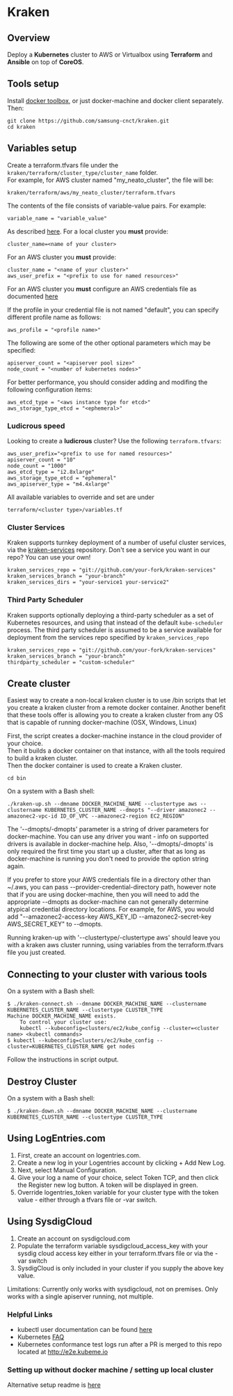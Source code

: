 # Kraken
## Overview
Deploy a __Kubernetes__ cluster to AWS or Virtualbox using __Terraform__  and __Ansible__ on top of __CoreOS__.

## Tools setup
Install [docker toolbox](https://www.docker.com/docker-toolbox), or just docker-machine and docker client separately.  
Then:

    git clone https://github.com/samsung-cnct/kraken.git
    cd kraken

## Variables setup

Create a terraform.tfvars file under the `kraken/terraform/cluster_type/cluster_name` folder.  
For example, for AWS cluster named "my_neato_cluster", the file will be:

    kraken/terraform/aws/my_neato_cluster/terraform.tfvars

The contents of the file consists of variable-value pairs. For example:

    variable_name = "variable_value"

As described [here](https://www.terraform.io/intro/getting-started/variables.html). For a local cluster you __must__ provide:

    cluster_name=<name of your cluster> 

For an AWS cluster you __must__ provide:

    cluster_name = "<name of your cluster>"
    aws_user_prefix = "<prefix to use for named resources>"

For an AWS cluster you __must__ configure an AWS credentials file as documented [here](http://docs.aws.amazon.com/cli/latest/userguide/cli-chap-getting-started.html#cli-config-files)

If the profile in your credential file is not named "default", you can specify 
 different profile name as follows:

    aws_profile = "<profile name>"

The following are some of the other optional parameters which may be specified:

    apiserver_count = "<apiserver pool size>"
    node_count = "<number of kubernetes nodes>"

For better performance, you should consider adding and modifing the following configuration items:

    aws_etcd_type = "<aws instance type for etcd>"
    aws_storage_type_etcd = "<ephemeral>"

### Ludicrous speed

Looking to create a **ludicrous** cluster? Use the following `terraform.tfvars`:

    aws_user_prefix="<prefix to use for named resources>"
    apiserver_count = "10"
    node_count = "1000"
    aws_etcd_type = "i2.8xlarge"
    aws_storage_type_etcd = "ephemeral"
    aws_apiserver_type = "m4.4xlarge"

All available variables to override and set are under

    terraform/<cluster type>/variables.tf

### Cluster Services

Kraken supports turnkey deployment of a number of useful cluster services, via the [kraken-services](https://github.com/samsung-cnct/kraken-services) repository.  Don't see a service you want in our repo?  You can use your own!

    kraken_services_repo = "git://github.com/your-fork/kraken-services"
    kraken_services_branch = "your-branch"
    kraken_services_dirs = "your-service1 your-service2"

### Third Party Scheduler

Kraken supports optionally deploying a third-party scheduler as a set of Kubernetes resources, and using that instead of the default `kube-scheduler` process.  The third party scheduler is assumed to be a service available for deployment from the services repo specified by `kraken_services_repo`

    kraken_services_repo = "git://github.com/your-fork/kraken-services"
    kraken_services_branch = "your-branch"
    thirdparty_scheduler = "custom-scheduler"
    
## Create cluster

Easiest way to create a non-local kraken cluster is to use /bin scripts that let you create a kraken cluster from a remote docker container.
Another benefit that these tools offer is allowing you to create a kraken cluster from any OS that is capable of running docker-machine (OSX, Windows, Linux)  

First, the script creates a docker-machine instance in the cloud provider of your choice.  
Then it builds a docker container on that instance, with all the tools required to build a kraken cluster.  
Then the docker container is used to create a Kraken cluster.

    cd bin
    
On a system with a Bash shell:

    ./kraken-up.sh --dmname DOCKER_MACHINE_NAME --clustertype aws --clustername KUBERNETES_CLUSTER_NAME --dmopts "--driver amazonec2 --amazonec2-vpc-id ID_OF_VPC --amazonec2-region EC2_REGION"
    
The '--dmopts/-dmopts' parameter is a string of driver parameters for docker-machine. You can use any driver you want - info on supported drivers is available in docker-machine help. Also, '--dmopts/-dmopts' is only required the first time you start up a cluster, after that as long as docker-machine is running you don't need to provide the option string again.  

If you prefer to store your AWS credentials file in a directory other than ~/.aws, you can pass --provider-credential-directory path, however note that if you are using docker-machine, then you will need to add the appropriate --dmopts as docker-machine can not generally determine atypical credential directory locations. For example, for AWS, you would add "--amazonec2-access-key AWS_KEY_ID --amazonec2-secret-key AWS_SECRET_KEY" to --dmopts.

Running kraken-up with '--clustertype/-clustertype aws' should leave you with a kraken aws cluster running, using variables from the terraform.tfvars file you just created.

## Connecting to your cluster with various tools
On a system with a Bash shell:

    $ ./kraken-connect.sh --dmname DOCKER_MACHINE_NAME --clustername KUBERNETES_CLUSTER_NAME --clustertype CLUSTER_TYPE
    Machine DOCKER_MACHINE_NAME exists.
        To control your cluster use:
        kubectl --kubeconfig=clusters/ec2/kube_config --cluster=<cluster name> <kubectl commands>
    $ kubectl --kubeconfig=clusters/ec2/kube_config --cluster=KUBERNETES_CLUSTER_NAME get nodes

Follow the instructions in script output.
    
## Destroy Cluster
On a system with a Bash shell:

    $ ./kraken-down.sh --dmname DOCKER_MACHINE_NAME --clustername KUBERNETES_CLUSTER_NAME --clustertype CLUSTER_TYPE
    
## Using LogEntries.com
1. First, create an account on logentries.com.
2. Create a new log in your Logentries account by clicking + Add New Log.
3. Next, select Manual Configuration.
4. Give your log a name of your choice, select Token TCP, and then click the Register new log button. A token will be displayed in green.
5. Override logentries_token variable for your cluster type with the token value - either through a tfvars file or -var switch.    

## Using SysdigCloud
1. Create an account on sysdigcloud.com
2. Populate the terraform variable sysdigcloud_access_key with your sysdig cloud access key either in your terraform.tfvars file or via the -var switch
3. SysdigCloud is only included in your cluster if you supply the above key value.

Limitations: Currently only works with sysdigcloud, not on premises.  Only works with a single apiserver running, not multiple.

### Helpful Links
* kubectl user documentation can be found [here](https://github.com/kubernetes/kubernetes/blob/master/docs/user-guide/kubectl-overview.md)
* Kubernetes [FAQ](https://github.com/GoogleCloudPlatform/kubernetes/wiki/User-FAQ)
* Kubernetes conformance test logs run after a PR is merged to this repo located at http://e2e.kubeme.io

### Setting up without docker machine / setting up local cluster
Alternative setup readme is [here](README-NO-DOCKERMACHINE.md)
